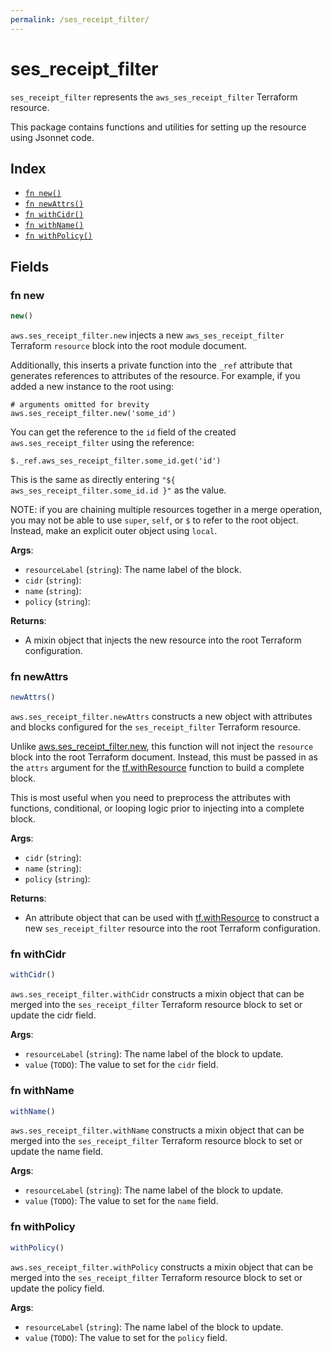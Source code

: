 ```yaml
---
permalink: /ses_receipt_filter/
---
```


# ses_receipt_filter

`ses_receipt_filter` represents the `aws_ses_receipt_filter` Terraform resource.



This package contains functions and utilities for setting up the resource using Jsonnet code.


## Index

* [`fn new()`](#fn-new)
* [`fn newAttrs()`](#fn-newattrs)
* [`fn withCidr()`](#fn-withcidr)
* [`fn withName()`](#fn-withname)
* [`fn withPolicy()`](#fn-withpolicy)

## Fields

### fn new

```ts
new()
```


`aws.ses_receipt_filter.new` injects a new `aws_ses_receipt_filter` Terraform `resource`
block into the root module document.

Additionally, this inserts a private function into the `_ref` attribute that generates references to attributes of the
resource. For example, if you added a new instance to the root using:

    # arguments omitted for brevity
    aws.ses_receipt_filter.new('some_id')

You can get the reference to the `id` field of the created `aws.ses_receipt_filter` using the reference:

    $._ref.aws_ses_receipt_filter.some_id.get('id')

This is the same as directly entering `"${ aws_ses_receipt_filter.some_id.id }"` as the value.

NOTE: if you are chaining multiple resources together in a merge operation, you may not be able to use `super`, `self`,
or `$` to refer to the root object. Instead, make an explicit outer object using `local`.

**Args**:
  - `resourceLabel` (`string`): The name label of the block.
  - `cidr` (`string`): 
  - `name` (`string`): 
  - `policy` (`string`): 

**Returns**:
- A mixin object that injects the new resource into the root Terraform configuration.


### fn newAttrs

```ts
newAttrs()
```


`aws.ses_receipt_filter.newAttrs` constructs a new object with attributes and blocks configured for the `ses_receipt_filter`
Terraform resource.

Unlike [aws.ses_receipt_filter.new](#fn-sesreceiptfilternew), this function will not inject the `resource`
block into the root Terraform document. Instead, this must be passed in as the `attrs` argument for the
[tf.withResource](https://github.com/tf-libsonnet/core/tree/main/docs#fn-withresource) function to build a complete block.

This is most useful when you need to preprocess the attributes with functions, conditional, or looping logic prior to
injecting into a complete block.

**Args**:
  - `cidr` (`string`): 
  - `name` (`string`): 
  - `policy` (`string`): 

**Returns**:
  - An attribute object that can be used with [tf.withResource](https://github.com/tf-libsonnet/core/tree/main/docs#fn-withresource) to construct a new `ses_receipt_filter` resource into the root Terraform configuration.


### fn withCidr

```ts
withCidr()
```

`aws.ses_receipt_filter.withCidr` constructs a mixin object that can be merged into the `ses_receipt_filter`
Terraform resource block to set or update the cidr field.



**Args**:
  - `resourceLabel` (`string`): The name label of the block to update.
  - `value` (`TODO`): The value to set for the `cidr` field.


### fn withName

```ts
withName()
```

`aws.ses_receipt_filter.withName` constructs a mixin object that can be merged into the `ses_receipt_filter`
Terraform resource block to set or update the name field.



**Args**:
  - `resourceLabel` (`string`): The name label of the block to update.
  - `value` (`TODO`): The value to set for the `name` field.


### fn withPolicy

```ts
withPolicy()
```

`aws.ses_receipt_filter.withPolicy` constructs a mixin object that can be merged into the `ses_receipt_filter`
Terraform resource block to set or update the policy field.



**Args**:
  - `resourceLabel` (`string`): The name label of the block to update.
  - `value` (`TODO`): The value to set for the `policy` field.
